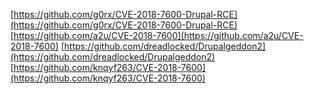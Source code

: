 [https://github.com/g0rx/CVE-2018-7600-Drupal-RCE](https://github.com/g0rx/CVE-2018-7600-Drupal-RCE)
[https://github.com/a2u/CVE-2018-7600](https://github.com/a2u/CVE-2018-7600)
[https://github.com/dreadlocked/Drupalgeddon2](https://github.com/dreadlocked/Drupalgeddon2)
[https://github.com/knqyf263/CVE-2018-7600](https://github.com/knqyf263/CVE-2018-7600)
